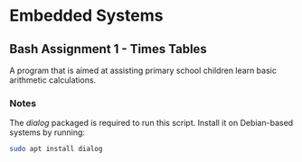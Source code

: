 # Embedded Systems

## Bash Assignment 1 - Times Tables

A program that is aimed at assisting primary school children learn basic arithmetic calculations.

### Notes

The _dialog_ packaged is required to run this script. Install it on Debian-based systems by running:

```bash
sudo apt install dialog
```
